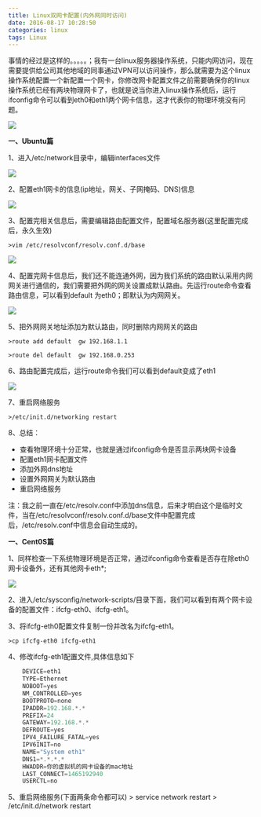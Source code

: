 ```yaml
---
title: Linux双网卡配置(内外网同时访问)
date: 2016-08-17 10:28:50
categories: linux
tags: Linux
---
```


事情的经过是这样的。。。。。；我有一台linux服务器操作系统，只能内网访问，现在需要提供给公司其他地域的同事通过VPN可以访问操作，那么就需要为这个linux操作系统配置一个新配置一个网卡，你修改网卡配置文件之前需要确保你的linux操作系统已经有两块物理网卡了，也就是说当你进入linux操作系统后，运行ifconfig命令可以看到eth0和eth1两个网卡信息，这才代表你的物理环境没有问题。

![](http://soujava.com/images/vSphere11.jpg)

**一、Ubuntu篇**

1、进入/etc/network目录中，编辑interfaces文件


![](http://soujava.com/images/linuxInter0.png)


2、配置eth1网卡的信息(ip地址，网关、子网掩码、DNS)信息
	
![](http://soujava.com/images/linuxInter1.png)

3、配置完相关信息后，需要编辑路由配置文件，配置域名服务器(这里配置完成后，永久生效)

	>vim /etc/resolvconf/resolv.conf.d/base

![](http://soujava.com/images/linuxInter2.png)

4、配置完网卡信息后，我们还不能连通外网，因为我们系统的路由默认采用内网网关进行通信的，我们需要把外网的网关设置成默认路由。先运行route命令查看路由信息，可以看到default 为eth0；即默认为内网网关。

![](http://soujava.com/images/linuxInter4.png)

5、把外网网关地址添加为默认路由，同时删除内网网关的路由

	>route add default  gw 192.168.1.1
	
	>route del default  gw 192.168.0.253

6、路由配置完成后，运行route命令我们可以看到default变成了eth1

![](http://soujava.com/images/linuxInter3.png)

7、重启网络服务

	>/etc/init.d/networking restart

8、总结：

- 查看物理环境十分正常，也就是通过ifconfig命令是否显示两块网卡设备
- 配置eth1网卡配置文件
- 添加外网dns地址
- 设置外网网关为默认路由
- 重启网络服务


注：我之前一直在/etc/resolv.conf中添加dns信息，后来才明白这个是临时文件，当在/etc/resolvconf/resolv.conf.d/base文件中配置完成后，/etc/resolv.conf中信息会自动生成的。


**一、Cent0S篇**

1、同样检查一下系统物理环境是否正常，通过ifconfig命令查看是否存在除eth0网卡设备外，还有其他网卡eth*;

![](http://soujava.com/images/vSphere11.jpg)

2、进入/etc/sysconfig/network-scripts/目录下面，我们可以看到有两个网卡设备的配置文件：ifcfg-eth0、ifcfg-eth1。

3、将ifcfg-eth0配置文件复制一份并改名为ifcfg-eth1。

	>cp ifcfg-eth0 ifcfg-eth1

4、修改ifcfg-eth1配置文件,具体信息如下
```java
	DEVICE=eth1
	TYPE=Ethernet
	NOBOOT=yes
	NM_CONTROLLED=yes
	BOOTPROTO=none
	IPADDR=192.168.*.*
	PREFIX=24
	GATEWAY=192.168.*.*
	DEFROUTE=yes	
	IPV4_FAILURE_FATAL=yes
	IPV6INIT=no
	NAME="System eth1"
	DNS1=*.*.*.*
	HWADDR=你的虚拟机的网卡设备的mac地址
	LAST_CONNECT=1465192940
	USERCTL=no	
```

5、重启网络服务(下面两条命令都可以)
	> service network restart
	> /etc/init.d/network restart